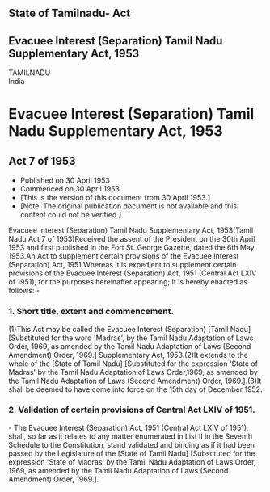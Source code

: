 ## State of Tamilnadu- Act

## Evacuee Interest (Separation) Tamil Nadu Supplementary Act, 1953

TAMILNADU  
India

# Evacuee Interest (Separation) Tamil Nadu Supplementary Act, 1953

## Act 7 of 1953

  * Published on 30 April 1953 
  * Commenced on 30 April 1953 
  * [This is the version of this document from 30 April 1953.] 
  * [Note: The original publication document is not available and this content could not be verified.] 

Evacuee Interest (Separation) Tamil Nadu Supplementary Act, 1953(Tamil Nadu
Act 7 of 1953)Received the assent of the President on the 30th April 1953 and
first published in the Fort St. George Gazette, dated the 6th May 1953.An Act
to supplement certain provisions of the Evacuee Interest (Separation) Act,
1951.Whereas it is expedient to supplement certain provisions of the Evacuee
Interest (Separation) Act, 1951 (Central Act LXIV of 1951), for the purposes
hereinafter appearing; It is hereby enacted as follows: -

### 1. Short title, extent and commencement.

(1)This Act may be called the Evacuee Interest (Separation) [Tamil Nadu]
[Substituted for the word 'Madras', by the Tamil Nadu Adaptation of Laws
Order, 1969, as amended by the Tamil Nadu Adaptation of Laws (Second
Amendment) Order, 1969.] Supplementary Act, 1953.(2)It extends to the whole of
the [State of Tamil Nadu] [Substituted for the expression 'State of Madras' by
the Tamil Nadu Adaptation of Laws Order,1969, as amended by the Tamil Nadu
Adaptation of Laws (Second Amendment) Order, 1969.].(3)It shall be deemed to
have come into force on the 15th day of December 1952.

### 2. Validation of certain provisions of Central Act LXIV of 1951.

\- The Evacuee Interest (Separation) Act, 1951 (Central Act LXIV of 1951),
shall, so far as it relates to any matter enumerated in List II in the Seventh
Schedule to the Constitution, stand validated and binding as if it had been
passed by the Legislature of the [State of Tamil Nadu] [Substituted for the
expression 'State of Madras' by the Tamil Nadu Adaptation of Laws Order, 1969,
as amended by the Tamil Nadu Adaptation of Laws (Second Amendment) Order,
1969.].

